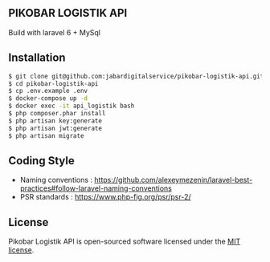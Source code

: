 
## PIKOBAR LOGISTIK API
Build with laravel 6 + MySql

## Installation

```sh
$ git clone git@github.com:jabardigitalservice/pikobar-logistik-api.git
$ cd pikobar-logistik-api
$ cp .env.example .env
$ docker-compose up -d
$ docker exec -it api_logistik bash
$ php composer.phar install
$ php artisan key:generate
$ php artisan jwt:generate
$ php artisan migrate
```


## Coding Style
- Naming conventions :
https://github.com/alexeymezenin/laravel-best-practices#follow-laravel-naming-conventions
- PSR standards :
https://www.php-fig.org/psr/psr-2/

## License
Pikobar Logistik API is open-sourced software licensed under the [MIT license](https://opensource.org/licenses/MIT).